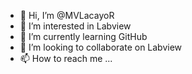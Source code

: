 - 👋 Hi, I’m @MVLacayoR
- 👀 I’m interested in Labview
- 🌱 I’m currently learning GitHub
- 💞️ I’m looking to collaborate on Labview
- 📫 How to reach me ...

<!---
MVLacayoR/MVLacayoR is a ✨ special ✨ repository because its `README.md` (this file) appears on your GitHub profile.
You can click the Preview link to take a look at your changes.
--->
